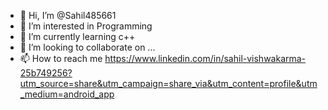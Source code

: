 - 👋 Hi, I’m @Sahil485661
- 👀 I’m interested in Programming
- 🌱 I’m currently learning c++
- 💞️ I’m looking to collaborate on ...
- 📫 How to reach me https://www.linkedin.com/in/sahil-vishwakarma-25b749256?utm_source=share&utm_campaign=share_via&utm_content=profile&utm_medium=android_app

<!---
Sahil485661/Sahil485661 is a ✨ special ✨ repository because its `README.md` (this file) appears on your GitHub profile.
You can click the Preview link to take a look at your changes.
--->
